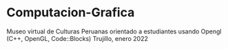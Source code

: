 # Computacion-Grafica
Museo virtual de Culturas Peruanas orientado a estudiantes usando Opengl
(C++, OpenGL, Code::Blocks)
Trujillo, enero 2022
